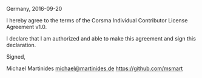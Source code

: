 Germany, 2016-09-20

I hereby agree to the terms of the Corsma Individual Contributor License
Agreement v1.0.

I declare that I am authorized and able to make this agreement and sign this
declaration.

Signed,

Michael Martinides michael@martinides.de https://github.com/msmart
